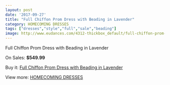 ```yaml
---
layout: post
date: '2017-09-27'
title: "Full Chiffon Prom Dress with Beading in Lavender"
category: HOMECOMING DRESSES
tags: ["dresses","style","full","sale","beading"]
image: http://www.eudances.com/4312-thickbox_default/full-chiffon-prom-dress-with-beading-in-lavender.jpg
---
```

Full Chiffon Prom Dress with Beading in Lavender

On Sales: **$549.99**
<a href="https://www.eudances.com/en/homecoming-dresses/1432-full-chiffon-prom-dress-with-beading-in-lavender.html"><amp-img layout="responsive" width="600" height="600" src="//www.eudances.com/4312-thickbox_default/full-chiffon-prom-dress-with-beading-in-lavender.jpg" alt="Full Chiffon Prom Dress with Beading in Lavender 0" /></a>
<a href="https://www.eudances.com/en/homecoming-dresses/1432-full-chiffon-prom-dress-with-beading-in-lavender.html"><amp-img layout="responsive" width="600" height="600" src="//www.eudances.com/4313-thickbox_default/full-chiffon-prom-dress-with-beading-in-lavender.jpg" alt="Full Chiffon Prom Dress with Beading in Lavender 1" /></a>

Buy it: [Full Chiffon Prom Dress with Beading in Lavender](https://www.eudances.com/en/homecoming-dresses/1432-full-chiffon-prom-dress-with-beading-in-lavender.html "Full Chiffon Prom Dress with Beading in Lavender")

View more: [HOMECOMING DRESSES](https://www.eudances.com/en/15-homecoming-dresses "HOMECOMING DRESSES")